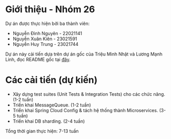 # Giới thiệu - Nhóm 26

Dự án được thực hiện bởi ba thành viên:
- Nguyễn Đình Nguyên - 22021141
- Nguyễn Xuân Kiên - 23021591
- Nguyễn Huy Trung - 23021744

Dự án này cải tiến dựa trên dự án gốc của Triệu Minh Nhật và Lương Mạnh Linh, đọc README gốc tại [đây](original_README.md).

# Các cải tiến (dự kiến)
- Xây dựng test suites (Unit Tests & Integration Tests) cho các chức năng. (1-2 tuần)
- Triển khai MessageQueue. (1-2 tuần)
- Triển khai Spring Cloud Config & tách hệ thống thành Microservices. (3-5 tuần)
- Triển khai DB sharding. (2-4 tuần)

Tổng thời gian thực hiện: 7-13 tuần
